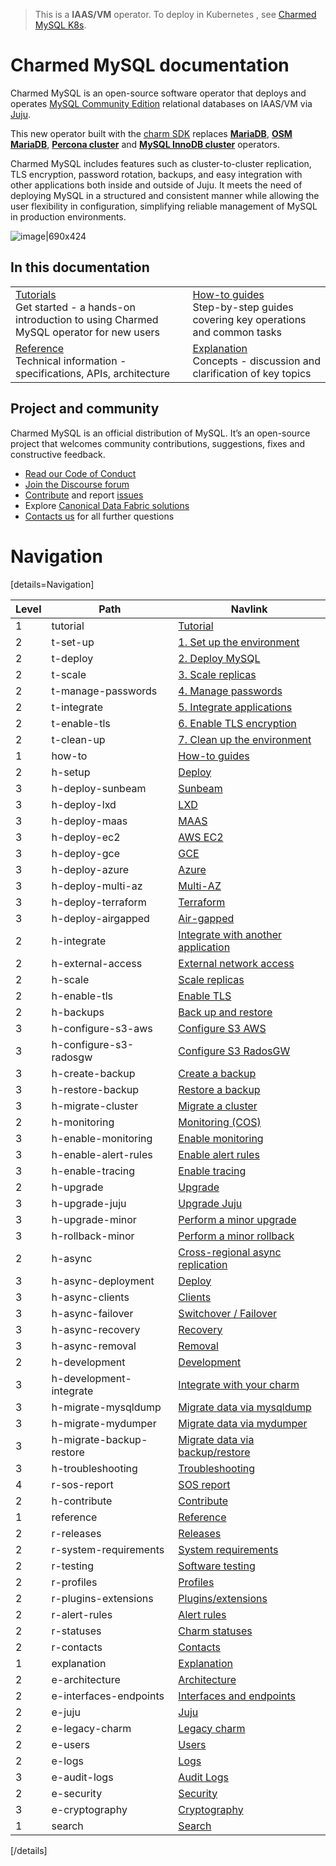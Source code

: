 > This is a **IAAS/VM** operator. To deploy in Kubernetes , see [Charmed MySQL K8s](https://charmhub.io/mysql-k8s).

# Charmed MySQL documentation

Charmed MySQL is an open-source software operator that deploys and operates [MySQL Community Edition](https://www.mysql.com/products/community/) relational databases on IAAS/VM via [Juju](https://juju.is/). 

This new operator built with the [charm SDK](https://juju.is/docs/sdk) replaces [**MariaDB**](https://charmhub.io/mariadb), [**OSM MariaDB**](https://charmhub.io/charmed-osm-mariadb-k8s), [**Percona cluster**](https://charmhub.io/percona-cluster) and [**MySQL InnoDB cluster**](https://charmhub.io/mysql-innodb-cluster) operators.

Charmed MySQL includes features such as cluster-to-cluster replication, TLS encryption, password rotation, backups, and easy integration with other applications both inside and outside of Juju. It meets the need of deploying MySQL in a structured and consistent manner while allowing the user flexibility in configuration, simplifying reliable management of MySQL in production environments.

![image|690x424](upload://vpevillwv3S9C44LDFBxkGCxpGq.png)

<!--MySQL is the world’s most popular open source database. A relational database stores data in separate tables rather than putting all the data in one big storeroom. The database structure is organized into physical files optimized for speed. The logical data model, with objects such as data tables, views, rows, and columns, offers a flexible programming environment.-->

## In this documentation

| | |
|--|--|
|  [Tutorials](/t/charmed-mysql-tutorial-overview/9922)</br>  Get started - a hands-on introduction to using Charmed MySQL operator for new users </br> |  [How-to guides](/t/charmed-mysql-how-to-manage-units/9904) </br> Step-by-step guides covering key operations and common tasks |
| [Reference](https://charmhub.io/mysql/actions) </br> Technical information - specifications, APIs, architecture | [Explanation](/t/charmed-mysql-k8s-explanations-interfaces-endpoints/10250) </br> Concepts - discussion and clarification of key topics  |

## Project and community

Charmed MySQL is an official distribution of MySQL. It’s an open-source project that welcomes community contributions, suggestions, fixes and constructive feedback.
- [Read our Code of Conduct](https://ubuntu.com/community/code-of-conduct)
- [Join the Discourse forum](/tag/mysql)
- [Contribute](https://github.com/canonical/mysql-operator/blob/main/CONTRIBUTING.md) and report [issues](https://github.com/canonical/mysql-operator/issues/new/choose)
- Explore [Canonical Data Fabric solutions](https://canonical.com/data)
- [Contacts us](/t/11867) for all further questions

# Navigation

[details=Navigation]

| Level | Path | Navlink |
|---------|---------|-------------|
| 1 | tutorial | [Tutorial](/t/9922) |
| 2 | t-set-up | [1. Set up the environment](/t/9924) |
| 2 | t-deploy | [2. Deploy MySQL](/t/9912) |
| 2 | t-scale | [3. Scale replicas](/t/9920) |
| 2 | t-manage-passwords | [4. Manage passwords](/t/9918) |
| 2 | t-integrate | [5. Integrate applications](/t/9916) |
| 2 | t-enable-tls | [6. Enable TLS encryption](/t/9914) |
| 2 | t-clean-up | [7. Clean up the environment](/t/9910) |
| 1 | how-to | [How-to guides](/t/17233) |
| 2 | h-setup | [Deploy]() |
| 3 | h-deploy-sunbeam | [Sunbeam](/t/15986) |
| 3 | h-deploy-lxd | [LXD](/t/11870) |
| 3 | h-deploy-maas | [MAAS](/t/13900) |
| 3 | h-deploy-ec2 | [AWS EC2](/t/15718) |
| 3 | h-deploy-gce | [GCE](/t/15723) |
| 3 | h-deploy-azure | [Azure](/t/15859) |
| 3 | h-deploy-multi-az | [Multi-AZ](/t/15823) |
| 3 | h-deploy-terraform | [Terraform](/t/14925) |
| 3 | h-deploy-airgapped | [Air-gapped](/t/15747) |
| 2 | h-integrate| [Integrate with another application](/t/9902) |
| 2 | h-external-access | [External network access](/t/15801) |
| 2 | h-scale | [Scale replicas](/t/9904) |
| 2 | h-enable-tls | [Enable TLS](/t/9898) |
| 2 | h-backups | [Back up and restore]() |
| 3 | h-configure-s3-aws | [Configure S3 AWS](/t/9894) |
| 3 | h-configure-s3-radosgw | [Configure S3 RadosGW](/t/10318) |
| 3 | h-create-backup | [Create a backup](/t/9896) |
| 3 | h-restore-backup | [Restore a backup](/t/9908) |
| 3 | h-migrate-cluster| [Migrate a cluster](/t/9906) |
| 2 | h-monitoring | [Monitoring (COS)]() |
| 3 | h-enable-monitoring | [Enable monitoring](/t/9900) |
| 3 | h-enable-alert-rules | [Enable alert rules](/t/15486) |
| 3 | h-enable-tracing | [Enable tracing](/t/14350) |
| 2 | h-upgrade | [Upgrade](/t/11745) |
| 3 | h-upgrade-juju | [Upgrade Juju](/t/14325) |
| 3 | h-upgrade-minor | [Perform a minor upgrade](/t/11748) |
| 3 | h-rollback-minor | [Perform a minor rollback](/t/11749) |
| 2 | h-async | [Cross-regional async replication]() |
| 3 | h-async-deployment | [Deploy](/t/14169) |
| 3 | h-async-clients | [Clients](/t/14170) |
| 3 | h-async-failover | [Switchover / Failover](/t/14171) |
| 3 | h-async-recovery | [Recovery](/t/14172) |
| 3 | h-async-removal | [Removal](/t/14174) |
| 2 | h-development| [Development]() |
| 3 | h-development-integrate | [Integrate with your charm](/t/11890) |
| 3 | h-migrate-mysqldump | [Migrate data via mysqldump](/t/11958) |
| 3 | h-migrate-mydumper | [Migrate data via mydumper](/t/11988) |
| 3 | h-migrate-backup-restore | [Migrate data via backup/restore](/t/12008) |
| 3 | h-troubleshooting | [Troubleshooting](/t/11891) |
| 4 | r-sos-report | [SOS report](/t/17245) |
| 2 | h-contribute | [Contribute](/t/14654) |
| 1 | reference | [Reference](/t/17235) |
| 2 | r-releases | [Releases](/t/11881) |
| 2 | r-system-requirements | [System requirements](/t/11742) |
| 2 | r-testing | [Software testing](/t/11770) |
| 2 | r-profiles | [Profiles](/t/11973) |
| 2 | r-plugins-extensions | [Plugins/extensions](/t/15481) |
| 2 | r-alert-rules | [Alert rules](/t/15839) |
| 2 | r-statuses | [Charm statuses](/t/10624) |
| 2 | r-contacts | [Contacts](/t/11867) |
| 1 | explanation | [Explanation](/t/17237) |
| 2 | e-architecture | [Architecture](/t/11756) |
| 2 | e-interfaces-endpoints | [Interfaces and endpoints](/t/10250) |
| 2 | e-juju | [Juju](/t/11959) |
| 2 | e-legacy-charm | [Legacy charm](/t/10788) |
| 2 | e-users | [Users](/t/10789) |
| 2 | e-logs | [Logs](/t/11993) |
| 3 | e-audit-logs | [Audit Logs](/t/15424) |
| 2 | e-security | [Security](/t/16784) |
| 3 | e-cryptography | [Cryptography](/t/16785) |
| 1 | search | [Search](https://canonical.com/data/docs/mysql/iaas) |

[/details]

<!--Archived
| 2 | h-development| [Development](/t/11889) |
| 3 | h-upgrade-major | [Perform a major upgrade](/t/11746) |
| 3 | h-rollback-major | [Perform a major rollback](/t/11747) |

| 3 | r-revision-312-313 | [Revision 312/313](/t/15275) |
| 3 | r-revision-240 | [Revision 240](/t/14071) |
| 3 | r-revision-196 | [Revision 196](/t/11883) |
| 3 | r-revision-151 | [Revision 151](/t/11882) |
-->